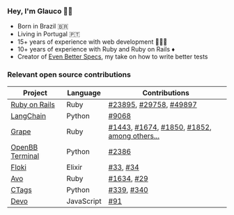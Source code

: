 ### Hey, I'm Glauco 👋🏻


- Born in Brazil 🇧🇷
- Living in Portugal 🇵🇹
- 15+ years of experience with web development 👨🏻‍💻
- 10+ years of experience with Ruby and Ruby on Rails ♦️
- Creator of [Even Better Specs](https://evenbetterspecs.github.io), my take on how to write better tests

### Relevant open source contributions

| Project       | Language      | Contributions   |
| ------------- | ------------- | -------------   |
| [Ruby on Rails](https://github.com/rails/rails) | Ruby  | [#23895](https://github.com/rails/rails/pull/23895), [#29758](https://github.com/rails/rails/pull/29758), [#49897](https://github.com/rails/rails/pull/49897) |
| [LangChain](https://github.com/langchain-ai/langchain)  | Python  | [#9068](https://github.com/langchain-ai/langchain/pull/9068)
| [Grape](https://github.com/ruby-grape/grape) | Ruby  | [#1443](https://github.com/ruby-grape/grape/pull/1443), [#1674](https://github.com/ruby-grape/grape/pull/1674), [#1850](https://github.com/ruby-grape/grape/pull/1850), [#1852](https://github.com/ruby-grape/grape/pull/1852), [among others...](https://github.com/ruby-grape/grape/pulls?q=is%3Apr+author%3Aglaucocustodio+is%3Aclosed) |
| [OpenBB Terminal](https://github.com/OpenBB-finance/OpenBBTerminal)  | Python  | [#2386](https://github.com/OpenBB-finance/OpenBBTerminal/pull/2386) |
| [Floki](https://github.com/philss/floki)  | Elixir  | [#33](https://github.com/philss/floki/pull/33), [#34](https://github.com/philss/floki/pull/34) |
| [Avo](https://github.com/avo-hq/avo/)  | Ruby  | [#1634](https://github.com/avo-hq/avo/pull/1634), [#29](https://github.com/avo-hq/avodocs/pull/29) |
| [CTags](https://github.com/SublimeText/CTags)  | Python  | [#339](https://github.com/SublimeText/CTags/pull/339), [#340](https://github.com/SublimeText/CTags/pull/340) |
| [Devo](https://github.com/karakanb/devo/)  | JavaScript  | [#91](https://github.com/karakanb/devo/pull/91) |
<!--
**glaucocustodio/glaucocustodio** is a ✨ _special_ ✨ repository because its `README.md` (this file) appears on your GitHub profile.

Here are some ideas to get you started:

- 🔭 I’m currently working on ...
- 🌱 I’m currently learning ...
- 👯 I’m looking to collaborate on ...
- 🤔 I’m looking for help with ...
- 💬 Ask me about ...
- 📫 How to reach me: ...
- 😄 Pronouns: ...
- ⚡ Fun fact: ...
-->
